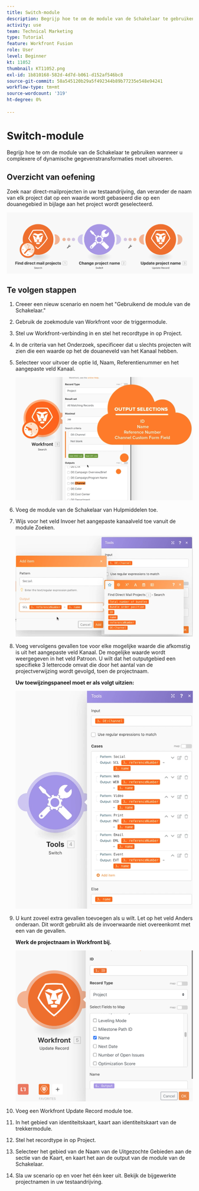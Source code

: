 ```yaml
---
title: Switch-module
description: Begrijp hoe te om de module van de Schakelaar te gebruiken wanneer u complexere of dynamische gegevenstransformaties moet uitvoeren.
activity: use
team: Technical Marketing
type: Tutorial
feature: Workfront Fusion
role: User
level: Beginner
kt: 11052
thumbnail: KT11052.png
exl-id: 1b810168-582d-4d7d-b061-d152af546bc8
source-git-commit: 58a545120b29a5f492344b89b77235e548e94241
workflow-type: tm+mt
source-wordcount: '319'
ht-degree: 0%

---
```


# Switch-module

Begrijp hoe te om de module van de Schakelaar te gebruiken wanneer u complexere of dynamische gegevenstransformaties moet uitvoeren.

## Overzicht van oefening

Zoek naar direct-mailprojecten in uw testaandrijving, dan verander de naam van elk project dat op een waarde wordt gebaseerd die op een douanegebied in bijlage aan het project wordt geselecteerd.

![Switch module Image 1](../12-exercises/assets/switch-module-walkthrough-1.png)

## Te volgen stappen

1. Creeer een nieuw scenario en noem het &quot;Gebruikend de module van de Schakelaar.&quot;
1. Gebruik de zoekmodule van Workfront voor de triggermodule.
1. Stel uw Workfront-verbinding in en stel het recordtype in op Project.
1. In de criteria van het Onderzoek, specificeer dat u slechts projecten wilt zien die een waarde op het de douaneveld van het Kanaal hebben.
1. Selecteer voor uitvoer de optie Id, Naam, Referentienummer en het aangepaste veld Kanaal.

   ![Switch module Image 2](../12-exercises/assets/switch-module-walkthrough-2.png)

1. Voeg de module van de Schakelaar van Hulpmiddelen toe.
1. Wijs voor het veld Invoer het aangepaste kanaalveld toe vanuit de module Zoeken.

   ![Switch module Image 3](../12-exercises/assets/switch-module-walkthrough-3.png)

1. Voeg vervolgens gevallen toe voor elke mogelijke waarde die afkomstig is uit het aangepaste veld Kanaal. De mogelijke waarde wordt weergegeven in het veld Patroon. U wilt dat het outputgebied een specifieke 3 lettercode omvat die door het aantal van de projectverwijzing wordt gevolgd, toen de projectnaam.

   **Uw toewijzingspaneel moet er als volgt uitzien:**

   ![Modusafbeelding 4 schakelen](../12-exercises/assets/switch-module-walkthrough-4.png)

1. U kunt zoveel extra gevallen toevoegen als u wilt. Let op het veld Anders onderaan. Dit wordt gebruikt als de invoerwaarde niet overeenkomt met een van de gevallen.

   **Werk de projectnaam in Workfront bij.**

   ![Afbeelding 5 van de module Switch](../12-exercises/assets/switch-module-walkthrough-5.png)

1. Voeg een Workfront Update Record module toe.
1. In het gebied van identiteitskaart, kaart aan identiteitskaart van de trekkermodule.
1. Stel het recordtype in op Project.
1. Selecteer het gebied van de Naam van de Uitgezochte Gebieden aan de sectie van de Kaart, en kaart het aan de output van de module van de Schakelaar.
1. Sla uw scenario op en voer het één keer uit. Bekijk de bijgewerkte projectnamen in uw testaandrijving.
